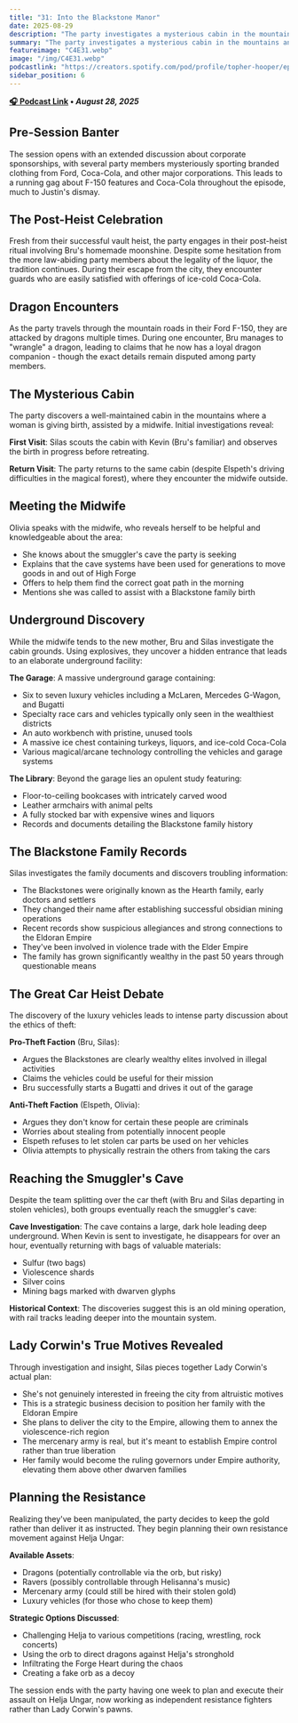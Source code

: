 ```yaml
---
title: "31: Into the Blackstone Manor"
date: 2025-08-29
description: "The party investigates a mysterious cabin in the mountains and discovers an underground garage filled with luxury vehicles, leading to moral dilemmas about theft and corporate allegiances."
summary: "The party investigates a mysterious cabin in the mountains and discovers an underground garage filled with luxury vehicles, leading to moral dilemmas about theft and corporate allegiances."
featureimage: "C4E31.webp"
image: "/img/C4E31.webp"
podcastlink: "https://creators.spotify.com/pod/profile/topher-hooper/episodes/C4E31-August-29-e37q3re"
sidebar_position: 6
---
```


**[🎧 Podcast Link](https://creators.spotify.com/pod/profile/topher-hooper/episodes/C4E31-August-29-e37q3re) • *August 28, 2025***

## Pre-Session Banter

The session opens with an extended discussion about corporate sponsorships, with several party members mysteriously sporting branded clothing from Ford, Coca-Cola, and other major corporations. This leads to a running gag about F-150 features and Coca-Cola throughout the episode, much to Justin's dismay.

## The Post-Heist Celebration

Fresh from their successful vault heist, the party engages in their post-heist ritual involving Bru's homemade moonshine. Despite some hesitation from the more law-abiding party members about the legality of the liquor, the tradition continues. During their escape from the city, they encounter guards who are easily satisfied with offerings of ice-cold Coca-Cola.

## Dragon Encounters

As the party travels through the mountain roads in their Ford F-150, they are attacked by dragons multiple times. During one encounter, Bru manages to "wrangle" a dragon, leading to claims that he now has a loyal dragon companion - though the exact details remain disputed among party members.

## The Mysterious Cabin

The party discovers a well-maintained cabin in the mountains where a woman is giving birth, assisted by a midwife. Initial investigations reveal:

**First Visit**: Silas scouts the cabin with Kevin (Bru's familiar) and observes the birth in progress before retreating.

**Return Visit**: The party returns to the same cabin (despite Elspeth's driving difficulties in the magical forest), where they encounter the midwife outside.

## Meeting the Midwife

Olivia speaks with the midwife, who reveals herself to be helpful and knowledgeable about the area:
- She knows about the smuggler's cave the party is seeking
- Explains that the cave systems have been used for generations to move goods in and out of High Forge
- Offers to help them find the correct goat path in the morning
- Mentions she was called to assist with a Blackstone family birth

## Underground Discovery

While the midwife tends to the new mother, Bru and Silas investigate the cabin grounds. Using explosives, they uncover a hidden entrance that leads to an elaborate underground facility:

**The Garage**: A massive underground garage containing:
- Six to seven luxury vehicles including a McLaren, Mercedes G-Wagon, and Bugatti
- Specialty race cars and vehicles typically only seen in the wealthiest districts
- An auto workbench with pristine, unused tools
- A massive ice chest containing turkeys, liquors, and ice-cold Coca-Cola
- Various magical/arcane technology controlling the vehicles and garage systems

**The Library**: Beyond the garage lies an opulent study featuring:
- Floor-to-ceiling bookcases with intricately carved wood
- Leather armchairs with animal pelts
- A fully stocked bar with expensive wines and liquors
- Records and documents detailing the Blackstone family history

## The Blackstone Family Records

Silas investigates the family documents and discovers troubling information:
- The Blackstones were originally known as the Hearth family, early doctors and settlers
- They changed their name after establishing successful obsidian mining operations
- Recent records show suspicious allegiances and strong connections to the Eldoran Empire
- They've been involved in violence trade with the Elder Empire
- The family has grown significantly wealthy in the past 50 years through questionable means

## The Great Car Heist Debate

The discovery of the luxury vehicles leads to intense party discussion about the ethics of theft:

**Pro-Theft Faction** (Bru, Silas):
- Argues the Blackstones are clearly wealthy elites involved in illegal activities
- Claims the vehicles could be useful for their mission
- Bru successfully starts a Bugatti and drives it out of the garage

**Anti-Theft Faction** (Elspeth, Olivia):
- Argues they don't know for certain these people are criminals
- Worries about stealing from potentially innocent people
- Elspeth refuses to let stolen car parts be used on her vehicles
- Olivia attempts to physically restrain the others from taking the cars

## Reaching the Smuggler's Cave

Despite the team splitting over the car theft (with Bru and Silas departing in stolen vehicles), both groups eventually reach the smuggler's cave:

**Cave Investigation**: The cave contains a large, dark hole leading deep underground. When Kevin is sent to investigate, he disappears for over an hour, eventually returning with bags of valuable materials:
- Sulfur (two bags)
- Violescence shards
- Silver coins
- Mining bags marked with dwarven glyphs

**Historical Context**: The discoveries suggest this is an old mining operation, with rail tracks leading deeper into the mountain system.

## Lady Corwin's True Motives Revealed

Through investigation and insight, Silas pieces together Lady Corwin's actual plan:
- She's not genuinely interested in freeing the city from altruistic motives
- This is a strategic business decision to position her family with the Eldoran Empire
- She plans to deliver the city to the Empire, allowing them to annex the violescence-rich region
- The mercenary army is real, but it's meant to establish Empire control rather than true liberation
- Her family would become the ruling governors under Empire authority, elevating them above other dwarven families

## Planning the Resistance

Realizing they've been manipulated, the party decides to keep the gold rather than deliver it as instructed. They begin planning their own resistance movement against Helja Ungar:

**Available Assets**:
- Dragons (potentially controllable via the orb, but risky)
- Ravers (possibly controllable through Helisanna's music)
- Mercenary army (could still be hired with their stolen gold)
- Luxury vehicles (for those who chose to keep them)

**Strategic Options Discussed**:
- Challenging Helja to various competitions (racing, wrestling, rock concerts)
- Using the orb to direct dragons against Helja's stronghold
- Infiltrating the Forge Heart during the chaos
- Creating a fake orb as a decoy

The session ends with the party having one week to plan and execute their assault on Helja Ungar, now working as independent resistance fighters rather than Lady Corwin's pawns.